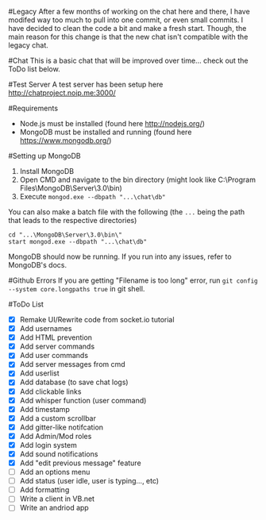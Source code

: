 #Legacy
After a few months of working on the chat here and there, I have modifed way too much to pull into one commit, or even small commits. I have decided to clean the code a bit and make a fresh start. Though, the main reason for this change is that the new chat isn't compatible with the legacy chat.

#Chat
This is a basic chat that will be improved over time... check out the ToDo list below.

#Test Server
A test server has been setup here http://chatproject.noip.me:3000/

#Requirements
- Node.js must be installed (found here http://nodejs.org/)
- MongoDB must be installed and running (found here https://www.mongodb.org/)

#Setting up MongoDB
1. Install MongoDB
2. Open CMD and navigate to the bin directory (might look like C:\Program Files\MongoDB\Server\3.0\bin)
3. Execute `mongod.exe --dbpath "...\chat\db"`

You can also make a batch file with the following (the `...` being the path that leads to the respective directories)

```
cd "...\MongoDB\Server\3.0\bin\"
start mongod.exe --dbpath "...\chat\db"
```

MongoDB should now be running. If you run into any issues, refer to MongoDB's docs.

#Github Errors
If you are getting "Filename is too long" error, run `git config --system core.longpaths true` in git shell.

#ToDo List
- [x] Remake UI/Rewrite code from socket.io tutorial
- [x] Add usernames
- [x] Add HTML prevention
- [x] Add server commands
- [x] Add user commands
- [x] Add server messages from cmd
- [x] Add userlist
- [x] Add database (to save chat logs)
- [x] Add clickable links
- [x] Add whisper function (user command)
- [x] Add timestamp
- [x] Add a custom scrollbar
- [x] Add gitter-like notifcation
- [x] Add Admin/Mod roles
- [x] Add login system
- [x] Add sound notifications
- [x] Add "edit previous message" feature
- [ ] Add an options menu
- [ ] Add status (user idle, user is typing..., etc)
- [ ] Add formatting
- [ ] Write a client in VB.net
- [ ] Write an andriod app
